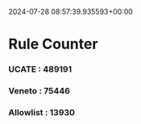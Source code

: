 2024-07-28 08:57:39.935593+00:00
# Rule Counter 
 ### UCATE : 489191

 ### Veneto : 75446

 ### Allowlist : 13930